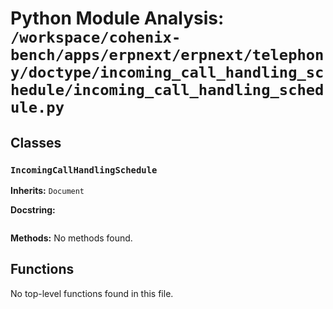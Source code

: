 # Python Module Analysis: `/workspace/cohenix-bench/apps/erpnext/erpnext/telephony/doctype/incoming_call_handling_schedule/incoming_call_handling_schedule.py`

## Classes

### `IncomingCallHandlingSchedule`
**Inherits:** `Document`


**Docstring:**
```

```

**Methods:**
No methods found.




## Functions

No top-level functions found in this file.
